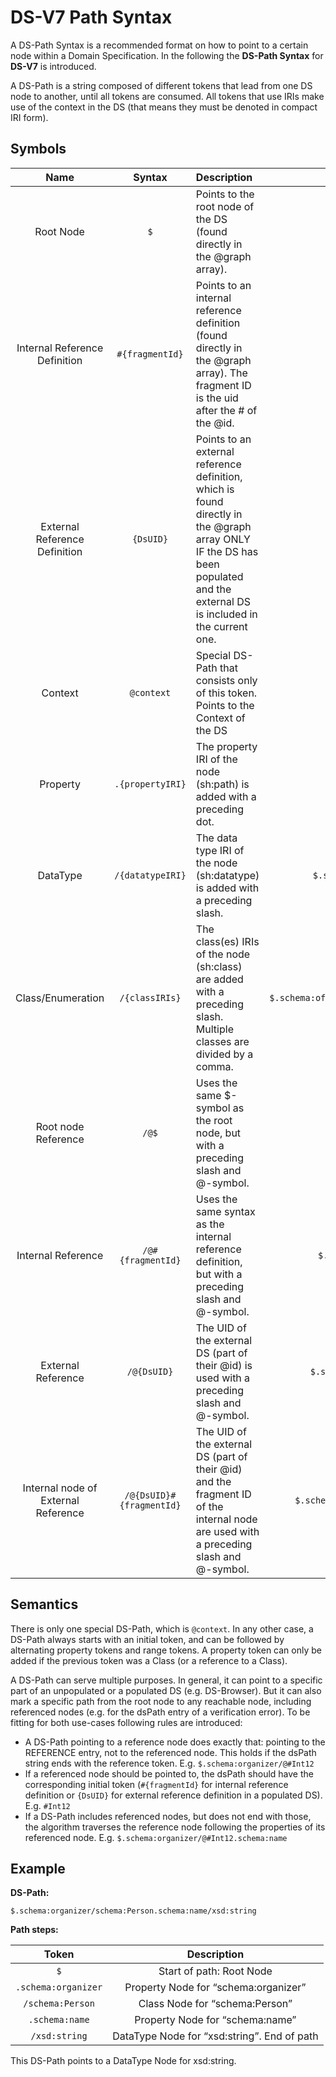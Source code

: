 # DS-V7 Path Syntax

A DS-Path Syntax is a recommended format on how to point to a certain node within a Domain Specification. In the
following the **DS-Path Syntax** for **DS-V7** is introduced.

A DS-Path is a string composed of different tokens that lead from one DS node to another, until all tokens are consumed.
All tokens that use IRIs make use of the context in the DS (that means they must be denoted in compact IRI form).


## Symbols

|                 Name                |         Syntax         |                                                                                  Description                                                                                  |                Full example               |
|:-----------------------------------:|:----------------------:|:------------------------------------------------------------------------------------------------------------------------------------------------------------------------------|:-----------------------------------------:|
|              Root Node              |            `$`           | Points to the root node of the DS (found directly in the @graph array).                                                                                                       |                     `$`                     |
|    Internal Reference Definition    |     ` #{fragmentId} `    | Points to an internal reference definition (found directly in the @graph array). The fragment ID is the uid after the # of the @id.                                           |                   `#tMMiT`                 |
|    External Reference Definition    |         `{DsUID}`        | Points to an external reference definition, which is found directly in the @graph array ONLY IF the DS has been populated and the external DS is included in the current one. |                 `gsaTefLCP`                 |
|               Context               |        `@context`        | Special DS-Path that consists only of this token. Points to the Context of the DS                                                                                             |                  `@context`                 |
|               Property              |     `.{propertyIRI}`     | The property IRI of the node (sh:path) is added with a preceding dot.                                                                                                         |               `$.schema:name`               |
|               DataType              |     `/{datatypeIRI}`     | The data type IRI of the node (sh:datatype) is added with a preceding slash.                                                                                                  |         `$.schema:name/xsd:string`          |
|          Class/Enumeration          |      `/{classIRIs}`      | The class(es) IRIs of the node (sh:class) are added with a preceding slash. Multiple classes are divided by a comma.                                                          | `$.schema:offer/schema:Product,schema:Room` |
|         Root node Reference         |           `/@$`          | Uses the same $-symbol as the root node, but with a preceding slash and @-symbol.                                                                                             |             `$.schema:offer/@$`             |
|          Internal Reference         |     `/@#{fragmentId}`    | Uses the same syntax as the internal reference definition, but with a preceding slash and @-symbol.                                                                           |           `$.schema:offer/@#tMMiT`          |
|          External Reference         |        `/@{DsUID}`       | The UID of the external DS (part of their @id) is used with a preceding slash and @-symbol.                                                                                   |         `$.schema:offer/@yFV-LM7MP`         |
| Internal node of External Reference | `/@{DsUID}#{fragmentId}` | The UID of the external DS (part of their @id) and the fragment ID of the internal node are used with a preceding slash and @-symbol.                                         |      `$.schema:offer/@gsaTefLCP#lwioY`      |

## Semantics 

There is only one special DS-Path, which is `@context`. In any other case, a DS-Path always starts with an initial token, and can be followed by alternating property tokens and range tokens. A property token can only be added if the previous token was a Class (or a reference to a Class).

A DS-Path can serve multiple purposes. In general, it can point to a specific part of an unpopulated or a populated DS (e.g. DS-Browser). But it can also mark a specific path from the root node to any reachable node, including referenced nodes (e.g. for the dsPath entry of a verification error). To be fitting for both use-cases following rules are introduced:

* A DS-Path pointing to a reference node does exactly that: pointing to the REFERENCE entry, not to the referenced node. This holds if the dsPath string ends with the reference token. E.g. `$.schema:organizer/@#Int12`
* If a referenced node should be pointed to, the dsPath should have the corresponding initial token (`#{fragmentId}` for internal reference definition or `{DsUID}` for external reference definition in a populated DS). E.g. `#Int12`
* If a DS-Path includes referenced nodes, but does not end with those, the algorithm traverses the reference node following the properties of its referenced node. E.g. `$.schema:organizer/@#Int12.schema:name`

## Example

**DS-Path:**

`$.schema:organizer/schema:Person.schema:name/xsd:string`

**Path steps:**

|       Token      |                 Description                |
|:-----------------:|:------------------------------------:|
|         `$`         |               Start of path: Root Node              |
| `.schema:organizer` | Property Node for “schema:organizer” |
|   `/schema:Person`  |    Class Node for “schema:Person”    |
|    `.schema:name`   |    Property Node for “schema:name”   |
|    `/xsd:string`    |    DataType Node for “xsd:string”. End of path   |

This DS-Path points to a DataType Node for xsd:string.